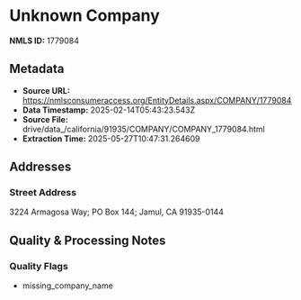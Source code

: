 # Unknown Company

**NMLS ID:** 1779084

## Metadata
- **Source URL:** https://nmlsconsumeraccess.org/EntityDetails.aspx/COMPANY/1779084
- **Data Timestamp:** 2025-02-14T05:43:23.543Z
- **Source File:** drive/data_/california/91935/COMPANY/COMPANY_1779084.html
- **Extraction Time:** 2025-05-27T10:47:31.264609

## Addresses
### Street Address
3224 Armagosa Way; PO Box 144; Jamul, CA 91935-0144

## Quality & Processing Notes
### Quality Flags
- missing_company_name
